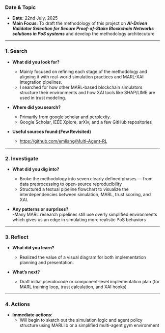 ### Date & Topic

- **Date:** 22nd July, 2025 
- **Main Focus:** To draft the methodology of this project on  ***AI-Driven Validator Selection for Secure Proof-of-Stake Blockchain Networks solutions in PoS systems*** and develop the methodology architecuture

---

### 1. Search

- **What did you look for?**  
  - Mainly focused on refining each stage of the methodology and aligning it with real-world simulation practices and MARL-XAI integration pipelines.
  - I searched for how other MARL-based blockchain simulators structure their environments and how XAI tools like SHAP/LIME are used in trust modeling. 

- **Where did you search?**  
  - Primarily from google scholar and perplexity.
  - Google Scholar, IEEE Xplore, arXiv, and a few GitHub repositories

- **Useful sources found:(Few Revisited)**  
  - https://github.com/emliang/Multi-Agent-RL

   

---

### 2. Investigate

- **What did you dig into?**  
  -  Broke the methodology into seven clearly defined phases — from data preprocessing to open-source reproducibility
  - Structured a textual pipeline flowchart to visualize the interdependencies between simulation, MARL, trust scoring, and XAI.

- **Any patterns or surprises?**  
  -Many MARL research pipelines still use overly simplified environments which gives us an edge in simulating more realistic PoS behaviors
  
  

---

### 3. Reflect

- **What did you learn?**  
  - Realized the value of a visual diagram for both implementation planning and presentation.

- **What’s next?**  
  - Draft initial pseudocode or component-level implementation plan (for MARL training loop, trust calculation, and XAI hooks)
  

---

### 4. Actions

- **Immediate actions:**  
  - Will begin to sketch out the simulation logic and agent policy structure using MARLlib or a simplified multi-agent gym environment
  
